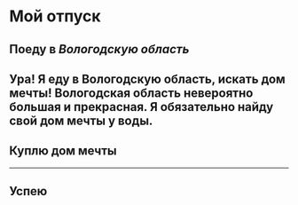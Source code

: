 # Мой отпуск

## Поеду в *Вологодскую область*
Ура! Я еду в Вологодскую область, искать дом мечты!
Вологодская область невероятно большая и прекрасная.
Я обязательно найду свой дом мечты у воды.
---
## Куплю **дом мечты**

---
## Успею